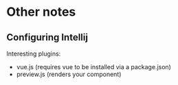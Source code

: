# Other notes

## Configuring Intellij

Interesting plugins:
- vue.js (requires vue to be installed via a package.json)
- preview.js (renders your component)
